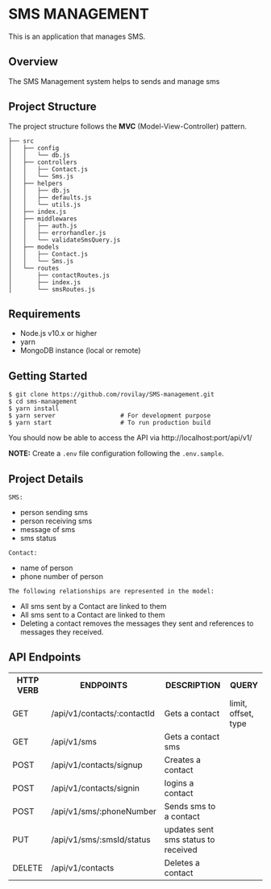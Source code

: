 # SMS MANAGEMENT

This is an application that manages SMS.

## Overview

The SMS Management system helps to sends and manage sms

## Project Structure

The project structure follows the **MVC** (Model-View-Controller) pattern.
```
├── src
│   ├── config
│   │   └── db.js
│   ├── controllers
│   │   ├── Contact.js
│   │   └── Sms.js
│   ├── helpers
│   │   ├── db.js
│   │   ├── defaults.js
│   │   └── utils.js
│   ├── index.js
│   ├── middlewares
│   │   ├── auth.js
│   │   ├── errorhandler.js
│   │   └── validateSmsQuery.js
│   ├── models
│   │   ├── Contact.js
│   │   └── Sms.js
│   └── routes
│       ├── contactRoutes.js
│       ├── index.js
│       └── smsRoutes.js
```

## Requirements

* Node.js v10.x or higher
* yarn
* MongoDB instance (local or remote)

## Getting Started

```
$ git clone https://github.com/rovilay/SMS-management.git
$ cd sms-management
$ yarn install
$ yarn server                  # For development purpose
$ yarn start                   # To run production build
```

You should now be able to access the API via http://localhost:port/api/v1/

**NOTE:** Create a `.env` file configuration following the `.env.sample`.

## Project Details
`SMS:`
 - person sending sms
 - person receiving sms
 - message of sms
 - sms status

`Contact:`
- name of person
- phone number of person

`The following relationships are represented in the model:`
- All sms sent by a Contact are linked to them
- All sms sent to a Contact are linked to them
- Deleting a contact removes the messages they sent and references to messages they received.

## API Endpoints

<table>
<tr><th>HTTP VERB</th><th>ENDPOINTS</th><th>DESCRIPTION</th><th>QUERY</th></tr>
<tr><td>GET</td><td>/api/v1/contacts/:contactId</td><td>Gets a contact</td><td>limit, offset, type</td></tr>
<tr><td>GET</td><td>/api/v1/sms</td><td>Gets a contact sms</td><td></td></tr>
<tr><td>POST</td><td>/api/v1/contacts/signup</td><td>Creates a contact</td><td></td></tr>
<tr><td>POST</td><td>/api/v1/contacts/signin</td><td>logins a contact</td><td></td></tr>
<tr><td>POST</td><td>/api/v1/sms/:phoneNumber</td><td>Sends sms to a contact</td><td></td></tr>
<tr><td>PUT</td><td>/api/v1/sms/:smsId/status</td><td>updates sent sms status to received</td><td></td></tr>
<tr><td>DELETE</td><td>/api/v1/contacts</td><td>Deletes a contact</td><td></td></tr>